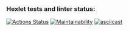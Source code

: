 ### Hexlet tests and linter status:
[![Actions Status](https://github.com/xantol/python-project-49/actions/workflows/hexlet-check.yml/badge.svg)](https://github.com/xantol/python-project-49/actions)
[![Maintainability](https://api.codeclimate.com/v1/badges/2a075941fe4dd7142d99/maintainability)](https://codeclimate.com/github/xantol/python-project-49/maintainability)
[![asciicast](https://asciinema.org/a/p1jtWqLFKBBkct6NTcfSpEGNx.svg)](https://asciinema.org/a/p1jtWqLFKBBkct6NTcfSpEGNx)
